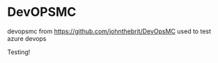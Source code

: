 # DevOPSMC
 devopsmc from https://github.com/johnthebrit/DevOpsMC used to test azure devops
 
 Testing!
